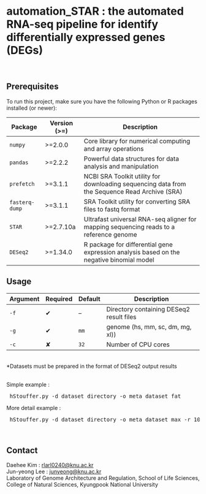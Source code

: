 # automation_STAR : the automated RNA-seq pipeline for identify differentially expressed genes (DEGs)

<br>

## Prerequisites

To run this project, make sure you have the following Python or R packages installed (or newer):

| Package  | Version (>=) | Description                                                                 |
|----------|--------------|-----------------------------------------------------------------------------|
| `numpy`  | >=2.0.0       | Core library for numerical computing and array operations                  |
| `pandas` | >=2.2.2       | Powerful data structures for data analysis and manipulation                 |
| `prefetch` | >=3.1.1       |	NCBI SRA Toolkit utility for downloading sequencing data from the Sequence Read Archive (SRA) |
| `fasterq-dump`   | >=3.1.1      |SRA Toolkit utility for converting SRA files to fastq format |
| `STAR`  | >=2.7.10a      | Ultrafast universal RNA-seq aligner for mapping sequencing reads to a reference genome |
| `DESeq2`  | >=1.34.0      | R package for differential gene expression analysis based on the negative binomial model |


## Usage
| Argument | Required | Default | Description |
|----------|----------|---------|-------------|
| `-f`     | ✔        | –       | Directory containing DESeq2 result files |
| `-g`     | ✔        | `mm` | genome (hs, mm, sc, dm, mg, xl)) |
| `-c`     | ✘        | `32`    | Number of CPU cores |

<br>
*Datasets must be prepared in the format of DESeq2 output results <br><br>

Simple example :
<pre lang="markdown"> hStouffer.py -d dataset_directory -o meta_dataset_fat </pre>

More detail example :
<pre lang="markdown"> hStouffer.py -d dataset_directory -o meta_dataset_max -r 10000 -c 64 -l max </pre>

<br>


## Contact
Daehee Kim : rlarl0240@knu.ac.kr <br>
Jun-yeong Lee : junyeong@knu.ac.kr <br>
Laboratory of Genome Architecture and Regulation, School of Life Sciences, College of Natural Sciences, Kyungpook National University
